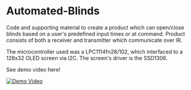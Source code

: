 # Automated-Blinds

Code and supporting material to create a product which can open/close blinds based on a user's predefined input times or at command. Product consists of both a receiver and transmitter which communicate over IR.

The microcontroller used was a LPC1114fn28/102, which interfaced to a 128x32 OLED screen via I2C. The screen's driver is the SSD1306.

See demo video here!

[![Demo Video](https://img.youtube.com/vi/aoLctwCVQ2U/0.jpg)](https://youtu.be/aoLctwCVQ2U)


